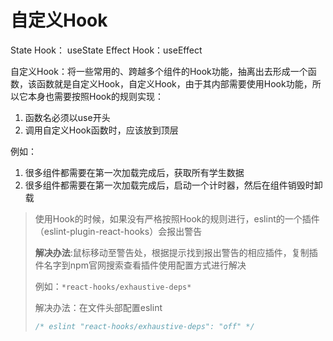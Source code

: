 # 自定义Hook

State Hook： useState
Effect Hook：useEffect

自定义Hook：将一些常用的、跨越多个组件的Hook功能，抽离出去形成一个函数，该函数就是自定义Hook，自定义Hook，由于其内部需要使用Hook功能，所以它本身也需要按照Hook的规则实现：

1. 函数名必须以use开头
2. 调用自定义Hook函数时，应该放到顶层

例如：

1. 很多组件都需要在第一次加载完成后，获取所有学生数据
2. 很多组件都需要在第一次加载完成后，启动一个计时器，然后在组件销毁时卸载

> 使用Hook的时候，如果没有严格按照Hook的规则进行，eslint的一个插件（eslint-plugin-react-hooks）会报出警告
>
> **解决办法**:鼠标移动至警告处，根据提示找到报出警告的相应插件，复制插件名字到npm官网搜索查看插件使用配置方式进行解决
>
> 例如：`*react-hooks/exhaustive-deps*`
>
> 解决办法：在文件头部配置eslint
>
> ```js
> /* eslint "react-hooks/exhaustive-deps": "off" */
> ```

